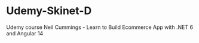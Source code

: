 # Udemy-Skinet-D
Udemy course Neil Cummings - Learn to Build Ecommerce App with .NET 6 and Angular 14 
